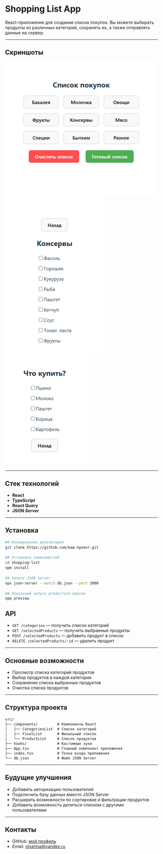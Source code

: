 # Shopping List App

React-приложение для создания списка покупок. Вы можете выбирать продукты из различных категорий, сохранять их, а также отправлять данные на сервер.

---

## Скриншоты

![Главный экран](./public/main.png)
![Список продуктов](./public/productsList.png)
![Финальный список](./public/finalList.png)

---

## Стек технологий

- **React**
- **TypeScript**
- **React Query**
- **JSON Server**

---

## Установка

```bash
## Клонирование репозитория
git clone https://github.com/ваш-проект.git

## Установка зависимостей
cd shopping-list
npm install

## Запуск JSON Server
npx json-server --watch db.json --port 3000

## Локальный запуск production-версии
npm preview
```

## API

- `GET /categories` — получить список категорий
- `GET /selectedProducts` — получить выбранные продукты
- `POST /selectedProducts` — добавить продукт в список
- `DELETE /selectedProducts/:id` — удалить продукт

---

## Основные возможности

- Просмотр списка категорий продуктов
- Выбор продуктов в каждой категории
- Сохранение списка выбранных продуктов
- Очистка списка продуктов

---

## Структура проекта

```
src/
├── components/         # Компоненты React
│   ├── CategoriesList  # Список категорий
│   ├── FinalList       # Финальный список
│   └── ProductList     # Список продуктов
├── hooks/              # Кастомные хуки
├── App.tsx             # Главный компонент приложения
├── index.tsx           # Точка входа приложения
└── db.json             # Файл JSON Server
```

---

## Будущие улучшения

- Добавить авторизацию пользователей
- Подключить базу данных вместо JSON Server
- Расширить возможности по сортировке и фильтрации продуктов
- Добавить возможность делиться списком с другими пользователями

---

## Контакты

- GitHub: [мой профиль](https://github.com/OllgaKharina)
- Email: olxarina@yandex.ru
